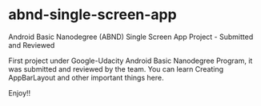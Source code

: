 # abnd-single-screen-app
Android Basic Nanodegree (ABND) Single Screen App Project - Submitted and Reviewed

First project under Google-Udacity Android Basic Nanodegree Program, it was submitted and reviewed by the team.
You can learn Creating AppBarLayout and other important things here.

Enjoy!!

